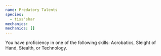 ```yaml
---
name: Predatory Talents
species:
  - tiss'shar
mechanics:
mechanics: []
---
```

You have proficiency in one of the following skills: Acrobatics, Sleight of Hand, Stealth, or Technology.
